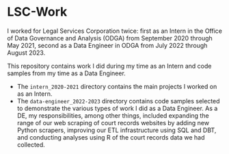 # LSC-Work

I worked for Legal Services Corporation twice: first as an Intern in the Office of Data Governance and Analysis (ODGA) from September 2020 through May 2021, second as a Data Engineer in ODGA from July 2022 through August 2023.  

This repository contains work I did during my time as an Intern and code samples from my time as a Data Engineer.  

- The `intern_2020-2021` directory contains the main projects I worked on as an Intern.  
- The `data-engineer_2022-2023` directory contains code samples selected to demonstrate the various types of work I did as a Data Engineer. As a DE, my responsibilities, among other things, included expanding the range of our web scraping of court records websites by adding new Python scrapers, improving our ETL infrastructure using SQL and DBT, and conducting analyses using R of the court records data we had collected.  